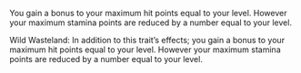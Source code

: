 You gain a bonus to your maximum hit points equal to your level. However your maximum stamina points are reduced by a number equal to your level. 

Wild Wasteland: In addition to this trait’s effects; you gain a bonus to your maximum hit points equal to your level. However your maximum stamina points are reduced by a number equal to your level.